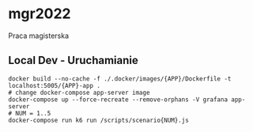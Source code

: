 # mgr2022
Praca magisterska


## Local Dev - Uruchamianie

```shell
docker build --no-cache -f ./.docker/images/{APP}/Dockerfile -t localhost:5005/{APP}-app .
# change docker-compose app-server image
docker-compose up --force-recreate --remove-orphans -V grafana app-server
# NUM = 1..5
docker-compose run k6 run /scripts/scenario{NUM}.js
```